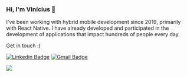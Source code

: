 ### Hi, I'm Vinícius 👋

I've been working with hybrid mobile development since 2019, primarily with React Native. I have already developed and participated in the development of applications that impact hundreds of people every day.

Get in touch :)

[![Linkedin Badge](https://img.shields.io/badge/-LinkedIn-blue?style=flat-square&logo=Linkedin&logoColor=white&link=https://www.linkedin.com/in/viniciusmoreeira/)](https://www.linkedin.com/in/viniciusmoreeira/)
[![Gmail Badge](https://img.shields.io/badge/-Gmail-c14438?style=flat-square&logo=Gmail&logoColor=white&link=mailto:viniciusmoreeira@icloud.com)](mailto:viniciusmoreeira@icloud.com)

![](https://github.com/mrousavy/mrousavy/blob/master/img/dino.gif)
